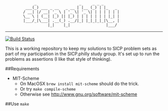 ```
             _                   _     _ _ _       
         ___(_) ___ _ __   _ __ | |__ (_) | |_   _ 
        / __| |/ __| '_ \ | '_ \| '_ \| | | | | | |
        \__ \ | (__| |_) || |_) | | | | | | | |_| |
        |___/_|\___| .__(_) .__/|_| |_|_|_|_|\__, |
                   |_|    |_|                |___/ 
```
---
[![Build Status](https://travis-ci.org/dkinzer/sicp.png?branch=master)](https://travis-ci.org/dkinzer/sicp)

This is a working repository to keep my solutions to SICP problem sets
as part of my participation in the SICP.philly study group.
It's set up to run the problems as assertions (I like that style of thinking).

##Requirements
* MIT-Scheme
  - On MacOSX `brew install mit-scheme` should do the trick.
  - Or try `make compile-scheme`
  - Otherwise see http://www.gnu.org/software/mit-scheme

##Use
`make`

